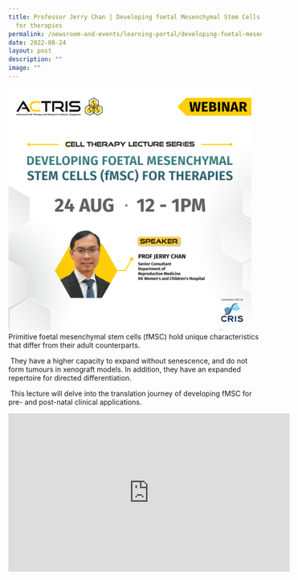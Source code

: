 ```yaml
---
title: Professor Jerry Chan | Developing foetal Mesenchymal Stem Cells (fMSC)
  for therapies
permalink: /newsroom-and-events/learning-portal/developing-foetal-mesenchymal-stem-cells-fmsc-for-therapies/
date: 2022-08-24
layout: post
description: ""
image: ""
---
```

<div style="margin-right: 20px; float: left;">
    <img src="/images/Learning%20Portal/2022/webinar_square_-jerry-chan.png" style="width:500px">
</div>

Primitive foetal mesenchymal stem cells (fMSC) hold unique characteristics that differ from their adult counterparts.

&nbsp;They have a higher capacity to expand without senescence, and do not form tumours in xenograft models. In addition, they have an expanded repertoire for directed differentiation.

&nbsp;This lecture will delve into the translation journey of developing fMSC for pre- and post-natal clinical applications.

<iframe allowfullscreen="" allow="accelerometer; autoplay; clipboard-write; encrypted-media; gyroscope; picture-in-picture; web-share" frameborder="0" title="YouTube video player" src="https://www.youtube.com/embed/43j5Oj1euEw?si=lyrUBFTYOIcKeL8r" height="315" width="560"></iframe>